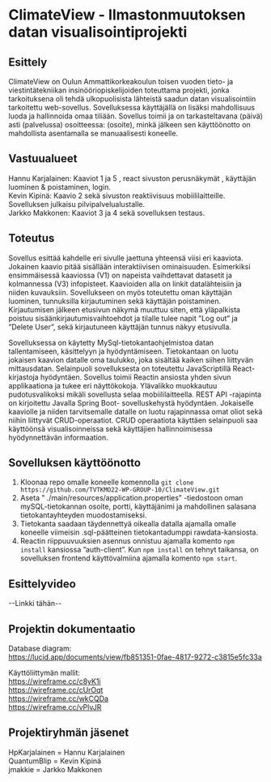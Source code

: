 # ClimateView - Ilmastonmuutoksen datan visualisointiprojekti
## Esittely

ClimateView on Oulun Ammattikorkeakoulun toisen vuoden tieto- ja viestintätekniikan insinööriopiskelijoiden toteuttama projekti, jonka tarkoituksena oli tehdä ulkopuolisista lähteistä saadun datan visualisointiin tarkoitettu web-sovellus. Sovelluksessa käyttäjällä on lisäksi mahdollisuus luoda ja hallinnoida omaa tiliään. 
Sovellus toimii ja on tarkasteltavana (päivä) asti (palvelussa) osoitteessa: (osoite), minkä jälkeen sen käyttöönotto on mahdollista asentamalla se manuaalisesti koneelle. 

## Vastuualueet

Hannu Karjalainen: Kaaviot 1 ja 5 , react sivuston perusnäkymät , käyttäjän luominen & poistaminen, login. </br>
Kevin Kipinä: Kaavio 2 sekä sivuston reaktiivisuus mobiililaitteille. Sovelluksen julkaisu pilvipalvelualustalle.</br>
Jarkko Makkonen: Kaaviot 3 ja 4 sekä sovelluksen testaus.

## Toteutus

Sovellus esittää kahdelle eri sivulle jaettuna yhteensä viisi eri kaaviota. Jokainen kaavio pitää sisällään interaktiivisen ominaisuuden. Esimerkiksi ensimmäisessä kaaviossa (V1) on napeista vaihdettavat datasetit ja kolmannessa (V3) infopisteet. Kaavioiden alla on linkit datalähteisiin ja niiden kuvauksiin. Sovellukseen on myös toteutettu oman käyttäjän luominen, tunnuksilla kirjautuminen sekä käyttäjän poistaminen. Kirjautumisen jälkeen etusivun näkymä muuttuu siten, että yläpalkista poistuu sisäänkirjautumisvaihtoehdot ja tilalle tulee napit ”Log out” ja ”Delete User”, sekä kirjautuneen käyttäjän tunnus näkyy etusivulla.

Sovelluksessa on käytetty MySql-tietokantaohjelmistoa datan tallentamiseen, käsittelyyn ja hyödyntämiseen. Tietokantaan on luotu jokaisen kaavion datalle oma taulukko, joka sisältää kaiken siihen liittyvän mittausdatan. 
Selainpuoli sovelluksesta on toteutettu JavaScriptillä React-kirjastoja hyödyntäen. Sovellus toimii Reactin ansiosta yhden sivun applikaationa ja tukee eri näyttökokoja. Ylävalikko muokkautuu pudotusvalikoksi mikäli sovellusta selaa mobiililaitteella.
REST API -rajapinta on kirjoitettu Javalla Spring Boot- sovelluskehystä hyödyntäen. Jokaiselle kaaviolle ja niiden tarvitsemalle datalle on luotu rajapinnassa omat oliot sekä niihin liittyvät CRUD-operaatiot. CRUD operaatiota käyttäen selainpuoli saa käyttöönsä visualisoinneissa sekä käyttäjien hallinnoimisessa hyödynnettävän informaation.

## Sovelluksen käyttöönotto

1. Kloonaa repo omalle koneelle komennolla ```git clone https://github.com/TVTKMO22-WP-GROUP-10/ClimateView.git```</br>
2. Aseta ” ./main/resources/application.properties” -tiedostoon oman mySQL-tietokannan osoite, portti, käyttäjänimi ja mahdollinen salasana tietokantayhteyden muodostamiseksi.</br>
3.  Tietokanta saadaan täydennettyä oikealla datalla ajamalla omalle koneelle viimeisin .sql-päätteinen tietokantadumppi rawdata-kansiosta.</br>
4. Reactin riippuuvuuksien asennus onnistuu ajamalla komento ```npm install``` kansiossa ”auth-client”. Kun ```npm install``` on tehnyt taikansa, on sovelluksen frontend käyttövalmiina ajamalla komento ```npm start```.

## Esittelyvideo

--Linkki tähän--

## Projektin dokumentaatio

Database diagram: </br>
https://lucid.app/documents/view/fb851351-0fae-4817-9272-c3815e5fc33a

Käyttöliittymän mallit:<br/>
https://wireframe.cc/c8yK1i <br/>
https://wireframe.cc/cUrOqt <br/>
https://wireframe.cc/wkCQDa <br/>
https://wireframe.cc/vPlvJR <br/>

## Projektiryhmän jäsenet

HpKarjalainen = Hannu Karjalainen <br/>
QuantumBlip = Kevin Kipinä<br/>
jmakkie = Jarkko Makkonen<br/>
